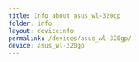 ```yaml
---
title: Info about asus_wl-320gp
folder: info
layout: deviceinfo
permalink: /devices/asus_wl-320gp/
device: asus_wl-320gp
---
```

